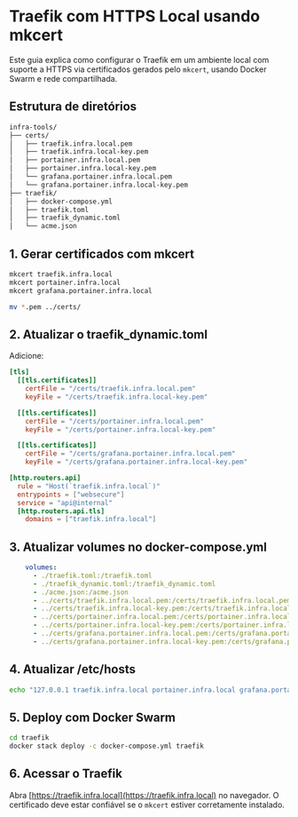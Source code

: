 # Traefik com HTTPS Local usando mkcert

Este guia explica como configurar o Traefik em um ambiente local com suporte a HTTPS via certificados gerados pelo `mkcert`, usando Docker Swarm e rede compartilhada.

## Estrutura de diretórios

```bash
infra-tools/
├── certs/
│   ├── traefik.infra.local.pem
│   ├── traefik.infra.local-key.pem
│   ├── portainer.infra.local.pem
│   ├── portainer.infra.local-key.pem
│   └── grafana.portainer.infra.local.pem
│   └── grafana.portainer.infra.local-key.pem
├── traefik/
│   ├── docker-compose.yml
│   ├── traefik.toml
│   ├── traefik_dynamic.toml
│   └── acme.json
```

## 1. Gerar certificados com mkcert

```bash
mkcert traefik.infra.local
mkcert portainer.infra.local
mkcert grafana.portainer.infra.local

mv *.pem ../certs/
```

## 2. Atualizar o traefik\_dynamic.toml

Adicione:

```toml
[tls]
  [[tls.certificates]]
    certFile = "/certs/traefik.infra.local.pem"
    keyFile = "/certs/traefik.infra.local-key.pem"

  [[tls.certificates]]
    certFile = "/certs/portainer.infra.local.pem"
    keyFile = "/certs/portainer.infra.local-key.pem"

  [[tls.certificates]]
    certFile = "/certs/grafana.portainer.infra.local.pem"
    keyFile = "/certs/grafana.portainer.infra.local-key.pem"

[http.routers.api]
  rule = "Host(`traefik.infra.local`)"
  entrypoints = ["websecure"]
  service = "api@internal"
  [http.routers.api.tls]
    domains = ["traefik.infra.local"]
```

## 3. Atualizar volumes no docker-compose.yml

```yaml
    volumes:
      - ./traefik.toml:/traefik.toml
      - ./traefik_dynamic.toml:/traefik_dynamic.toml
      - ./acme.json:/acme.json
      - ../certs/traefik.infra.local.pem:/certs/traefik.infra.local.pem
      - ../certs/traefik.infra.local-key.pem:/certs/traefik.infra.local-key.pem
      - ../certs/portainer.infra.local.pem:/certs/portainer.infra.local.pem
      - ../certs/portainer.infra.local-key.pem:/certs/portainer.infra.local-key.pem
      - ../certs/grafana.portainer.infra.local.pem:/certs/grafana.portainer.infra.local.pem
      - ../certs/grafana.portainer.infra.local-key.pem:/certs/grafana.portainer.infra.local-key.pem
```

## 4. Atualizar /etc/hosts

```bash
echo "127.0.0.1 traefik.infra.local portainer.infra.local grafana.portainer.infra.local" | sudo tee -a /etc/hosts
```

## 5. Deploy com Docker Swarm

```bash
cd traefik
docker stack deploy -c docker-compose.yml traefik
```

## 6. Acessar o Traefik

Abra [https://traefik.infra.local](https://traefik.infra.local) no navegador. O certificado deve estar confiável se o `mkcert` estiver corretamente instalado.
